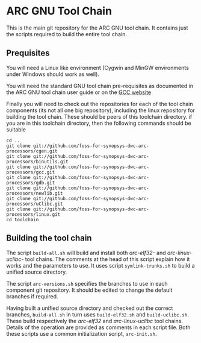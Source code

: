 ARC GNU Tool Chain
==================

This is the main git repository for the ARC GNU tool chain. It contains just
the scripts required to build the entire tool chain.

Prequisites
-----------

You will need a Linux like environment (Cygwin and MinGW environments under
Windows should work as well).

You will need the standard GNU tool chain pre-requisites as documented in the
ARC GNU tool chain user guide or on the
[GCC website](http://gcc.gnu.org/install/prerequisites.html)

Finally you will need to check out the repositories for each of the tool chain
components (its not all one big repository), including the linux repository
for building the tool chain. These should be peers of this toolchain
directory. if you are in this toolchain directory, then the following commands
should be suitable

    cd ..
    git clone git://github.com/foss-for-synopsys-dwc-arc-processors/cgen.git
    git clone git://github.com/foss-for-synopsys-dwc-arc-processors/binutils.git
    git clone git://github.com/foss-for-synopsys-dwc-arc-processors/gcc.git
    git clone git://github.com/foss-for-synopsys-dwc-arc-processors/gdb.git
    git clone git://github.com/foss-for-synopsys-dwc-arc-processors/newlib.git
    git clone git://github.com/foss-for-synopsys-dwc-arc-processors/uClibc.git
    git clone git://github.com/foss-for-synopsys-dwc-arc-processors/linux.git
    cd toolchain

Building the tool chain
-----------------------

The script `build-all.sh` will build and install both *arc-elf32-* and
*arc-linux-uclibc-* tool chains. The comments at the head of this script
explain how it works and the parameters to use. It uses script
`symlink-trunks.sh` to build a unified source directory.

The script `arc-versions.sh` specifies the branches to use in each component
git repository. It should be edited to change the default branches if
required.

Having built a unified source directory and checked out the correct branches,
`build-all.sh` in turn uses `build-elf32.sh` and `build-uclibc.sh`. These
build respectively the *arc-elf32* and *arc-linux-uclibc* tool chains. Details
of the operation are provided as comments in each script file. Both these
scripts use a common initialization script, `arc-init.sh`.

